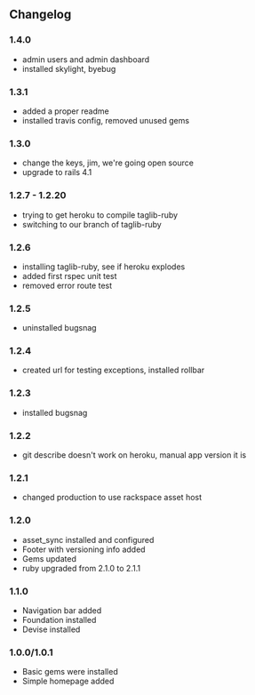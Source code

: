 ## Changelog

### 1.4.0

- admin users and admin dashboard
- installed skylight, byebug

### 1.3.1

- added a proper readme
- installed travis config, removed unused gems

### 1.3.0

- change the keys, jim, we're going open source
- upgrade to rails 4.1

### 1.2.7 - 1.2.20

- trying to get heroku to compile taglib-ruby
- switching to our branch of taglib-ruby

### 1.2.6

- installing taglib-ruby, see if heroku explodes
- added first rspec unit test
- removed error route test

### 1.2.5

- uninstalled bugsnag

### 1.2.4

- created url for testing exceptions, installed rollbar

### 1.2.3

- installed bugsnag

### 1.2.2

- git describe doesn't work on heroku, manual app version it is

### 1.2.1

- changed production to use rackspace asset host

### 1.2.0

- asset_sync installed and configured
- Footer with versioning info added
- Gems updated
- ruby upgraded from 2.1.0 to 2.1.1

### 1.1.0

- Navigation bar added
- Foundation installed
- Devise installed

### 1.0.0/1.0.1

- Basic gems were installed
- Simple homepage added
